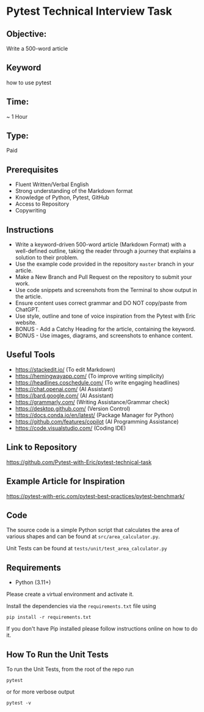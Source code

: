 # Pytest Technical Interview Task

## Objective:  
Write a 500-word article 

## Keyword
how to use pytest

## Time: 
~ 1 Hour

## Type: 
Paid

## Prerequisites
- Fluent Written/Verbal English
- Strong understanding of the Markdown format
- Knowledge of Python, Pytest, GitHub
- Access to Repository
- Copywriting

## Instructions
- Write a keyword-driven 500-word article (Markdown Format) with a well-defined outline, taking the reader through a journey that explains a solution to their problem. 
- Use the example code provided in the repository `master` branch in your article.
- Make a New Branch and Pull Request on the repository to submit your work. 
- Use code snippets and screenshots from the Terminal to show output in the article. 
- Ensure content uses correct grammar and DO NOT copy/paste from ChatGPT.
- Use style, outline and tone of voice inspiration from the Pytest with Eric website.
- BONUS - Add a Catchy Heading for the article, containing the keyword. 
- BONUS - Use images, diagrams, and screenshots to enhance content.

## Useful Tools
- https://stackedit.io/ (To edit Markdown)
- https://hemingwayapp.com/ (To improve writing simplicity)
- https://headlines.coschedule.com/ (To write engaging headlines)
- https://chat.openai.com/ (AI Assistant)
- https://bard.google.com/ (AI Assistant)
- https://grammarly.com/ (Writing Assistance/Grammar check)
- https://desktop.github.com/ (Version Control)
- https://docs.conda.io/en/latest/ (Package Manager for Python)
- https://github.com/features/copilot (AI Programming Assistance)
- https://code.visualstudio.com/ (Coding IDE)


## Link to Repository
https://github.com/Pytest-with-Eric/pytest-technical-task

## Example Article for Inspiration
https://pytest-with-eric.com/pytest-best-practices/pytest-benchmark/


## Code
The source code is a simple Python script that calculates the area of various shapes and can be found at `src/area_calculator.py`. 

Unit Tests can be found at `tests/unit/test_area_calculator.py`

## Requirements
* Python (3.11+)

Please create a virtual environment and activate it.

Install the dependencies via the `requirements.txt` file using 
```commandline
pip install -r requirements.txt
```
If you don't have Pip installed please follow instructions online on how to do it.

## How To Run the Unit Tests
To run the Unit Tests, from the root of the repo run
```commandline
pytest
```
or for more verbose output
```
pytest -v
```